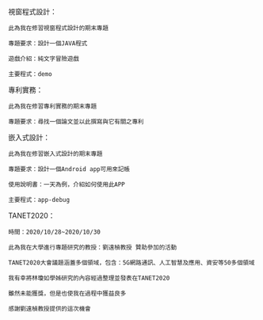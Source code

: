 視窗程式設計：
	
	此為我在修習視窗程式設計的期末專題
	
	專題要求：設計一個JAVA程式
	
	遊戲介紹：純文字冒險遊戲
	
	主要程式：demo

專利實務：

    此為我在修習專利實務的期末專題

    專題要求：尋找一個論文並以此撰寫與它有關之專利

嵌入式設計：
    
    此為我在修習嵌入式設計的期末專題
    
    專題要求：設計一個Android app可用來記帳
    
    使用說明書：一天為例，介紹如何使用此APP
    
    主要程式：app-debug

TANET2020：

    時間：2020/10/28~2020/10/30
    
    此為我在大學進行專題研究的教授：劉遠楨教授 贊助參加的活動
    
    TANET2020大會議題涵蓋多個領域，包含：5G網路通訊、人工智慧及應用、資安等50多個領域
    
    我有幸將林瓊如學姊研究的內容經過整理並發表在TANET2020
    
    雖然未能獲獎，但是也使我在過程中獲益良多
    
    感謝劉遠楨教授提供的這次機會


